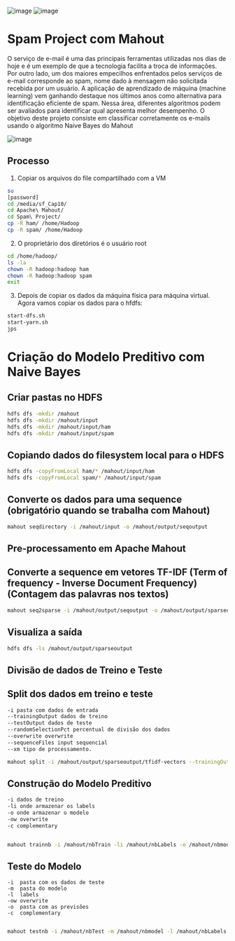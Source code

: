 ![image](https://user-images.githubusercontent.com/87387315/141359311-6e388677-af3d-4d77-871a-4e17e3cec173.png)
![image](https://user-images.githubusercontent.com/87387315/141359330-c23fbe43-4357-4318-82eb-e2b9ddd1a595.png)

# Spam Project com Mahout

O serviço de e-mail é uma das principais ferramentas utilizadas nos dias de hoje e é um exemplo de que a tecnologia facilita a troca de informações.
 Por outro lado, um dos maiores empecilhos enfrentados pelos serviços de e-mail corresponde ao spam, nome dado à mensagem não solicitada recebida por
 um usuário. A aplicação de aprendizado de máquina (machine learning) vem ganhando destaque nos últimos anos como alternativa para identificação eficiente
 de spam. Nessa área, diferentes algoritmos podem ser avaliados para identificar qual apresenta melhor desempenho. O objetivo deste projeto consiste em classificar corretamente os e-mails usando o algoritmo Naive Bayes do Mahout

![image](https://user-images.githubusercontent.com/87387315/141359355-d8d9b1a2-5322-42c4-827c-15c93a8683f5.png)

## Processo
1.	Copiar os arquivos do file compartilhado com a VM
```sh
su
[password]
cd /media/sf_Cap10/
cd Apache\ Mahout/
cd Spam\ Project/
cp -R ham/ /home/Hadoop
cp -R spam/ /home/Hadoop
```
2.	O proprietário dos diretórios é o usuário root
```sh
cd /home/hadoop/
ls -la
chown -R hadoop:hadoop ham
chown -R hadoop:hadoop spam
exit
```

3.	Depois de copiar os dados da máquina física para máquina virtual. Agora vamos copiar os dados para o hfdfs:
```sh
start-dfs.sh
start-yarn.sh
jps
```

# Criação do Modelo Preditivo com Naive Bayes

## Criar pastas no HDFS
```sh
hdfs dfs -mkdir /mahout
hdfs dfs -mkdir /mahout/input
hdfs dfs -mkdir /mahout/input/ham
hdfs dfs -mkdir /mahout/input/spam
```

## Copiando dados do filesystem local para o HDFS
```sh
hdfs dfs -copyFromLocal ham/* /mahout/input/ham
hdfs dfs -copyFromLocal spam/* /mahout/input/spam
```

## Converte os dados para uma sequence (obrigatório quando se trabalha com Mahout)
```sh
mahout seqdirectory -i /mahout/input -o /mahout/output/seqoutput
```
## Pre-processamento em Apache Mahout
## Converte a sequence em vetores TF-IDF (Term of frequency - Inverse Document Frequency)(Contagem das palavras nos textos)
```sh
mahout seq2sparse -i /mahout/output/seqoutput -o /mahout/output/sparseoutput
```

## Visualiza a saída
```sh
hdfs dfs -ls /mahout/output/sparseoutput
```
## Divisão de dados de Treino e Teste
## Split dos dados em treino e teste
```sh
-i pasta com dados de entrada
--trainingOutput dados de treino
--testOutput dados de teste
--randomSelectionPct percentual de divisão dos dados
--overwrite overwrite
--sequenceFiles input sequencial
--xm tipo de processamento. 
```

```sh
mahout split -i /mahout/output/sparseoutput/tfidf-vectors --trainingOutput /mahout/nbTrain --testOutput /mahout/nbTest --randomSelectionPct 30 --overwrite --sequenceFiles -xm sequencial
```

## Construção do Modelo Preditivo
```sh
-i dados de treino
-li onde armazenar os labels
-o onde armazenar o modelo
-ow overwrite
-c complementary
```
```sh

mahout trainnb -i /mahout/nbTrain -li /mahout/nbLabels -o /mahout/nbmodel -ow -c
```
## Teste do Modelo
	-i  pasta com os dados de teste
	-m	pasta do modelo
	-l	labels 
	-ow	overwrite
	-o	pasta com as previsões
	-c	complementary 

```sh

mahout testnb -i /mahout/nbTest -m /mahout/nbmodel -l /mahout/nbLabels -ow -o /mahout/nbpredictions -c
```




